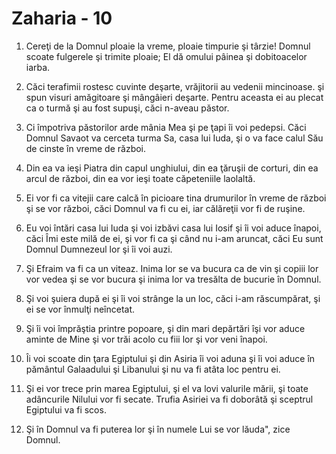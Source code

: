 # Zaharia - 10

1. Cereţi de la Domnul ploaie la vreme, ploaie timpurie şi târzie! Domnul scoate fulgerele şi trimite ploaie; El dă omului pâinea şi dobitoacelor iarba. 

2. Căci terafimii rostesc cuvinte deşarte, vrăjitorii au vedenii mincinoase. şi spun visuri amăgitoare şi mângâieri deşarte. Pentru aceasta ei au plecat ca o turmă şi au fost supuşi, căci n-aveau păstor. 

3. Ci împotriva păstorilor arde mânia Mea şi pe ţapi îi voi pedepsi. Căci Domnul Savaot va cerceta turma Sa, casa lui Iuda, şi o va face calul Său de cinste în vreme de război. 

4. Din ea va ieşi Piatra din capul unghiului, din ea ţăruşii de corturi, din ea arcul de război, din ea vor ieşi toate căpeteniile laolaltă. 

5. Ei vor fi ca vitejii care calcă în picioare tina drumurilor în vreme de război şi se vor război, căci Domnul va fi cu ei, iar călăreţii vor fi de ruşine. 

6. Eu voi întări casa lui Iuda şi voi izbăvi casa lui Iosif şi îi voi aduce înapoi, căci Îmi este milă de ei, şi vor fi ca şi când nu i-am aruncat, căci Eu sunt Domnul Dumnezeul lor şi îi voi auzi. 

7. Şi Efraim va fi ca un viteaz. Inima lor se va bucura ca de vin şi copiii lor vor vedea şi se vor bucura şi inima lor va tresălta de bucurie în Domnul. 

8. Şi voi şuiera după ei şi îi voi strânge la un loc, căci i-am răscumpărat, şi ei se vor înmulţi neîncetat. 

9. Şi îi voi împrăştia printre popoare, şi din mari depărtări îşi vor aduce aminte de Mine şi vor trăi acolo cu fiii lor şi vor veni înapoi. 

10. Îi voi scoate din ţara Egiptului şi din Asiria îi voi aduna şi îi voi aduce în pământul Galaadului şi Libanului şi nu va fi atâta loc pentru ei. 

11. Şi ei vor trece prin marea Egiptului, şi el va lovi valurile mării, şi toate adâncurile Nilului vor fi secate. Trufia Asiriei va fi doborâtă şi sceptrul Egiptului va fi scos. 

12. Şi în Domnul va fi puterea lor şi în numele Lui se vor lăuda", zice Domnul. 


